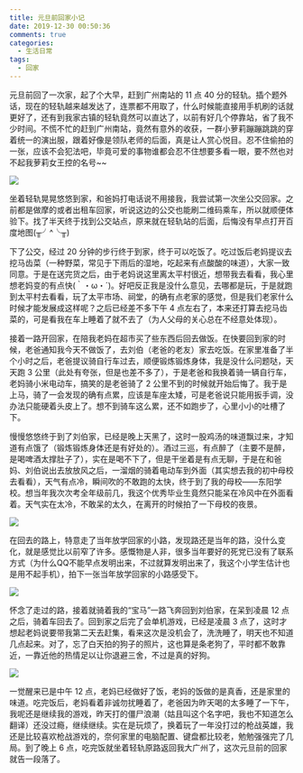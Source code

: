 ```yaml
---
title: 元旦前回家小记
date: 2019-12-30 00:50:36
comments: true
categories:
  - 生活日常
tags:
  - 回家
---
```


元旦前回了一次家，起了个大早，赶到广州南站的 11 点 40 分的轻轨。插个题外话，现在的轻轨越来越发达了，连票都不用取了，什么时候能直接用手机刷的话就更好了，还有到我家古镇的轻轨竟然可以直达了，以前有好几个停靠站，省了我不少时间。不慌不忙的赶到广州南站，竟然有意外的收获，一群小萝莉蹦蹦跳跳的穿着统一的演出服，跟着好像是领队老师的后面，真是让人赏心悦目。忍不住偷拍的一张，应该不会犯法吧，毕竟可爱的事物谁都会忍不住想要多看一眼，要不然也对不起我萝莉女王控的名号~~

<!-- more -->

![](2019-12-30-01-16-32.png)

坐着轻轨晃晃悠悠到家，和爸妈打电话说不用接我，我尝试第一次坐公交回家。之前都是做摩的或者出租车回家，听说这边的公交也能刷二维码乘车，所以就顺便体验下。找了半天终于找到公交站点，原来就在轻轨站的后面，后悔没有早点打开百度地图(╥╯^╰╥)

下了公交，经过 20 分钟的步行终于到家，终于可以吃饭了。吃过饭后老妈提议去挖马齿菜（一种野菜，常见于下雨后的湿地，吃起来有点酸酸的味道），大家一致同意。于是在送完货之后，由于老妈说这里离太平村很近，想带我去看看，我心里想老妈变的有点快(｀・ω・´)。好吧反正我是没什么意见，去哪都是玩，于是就跑到太平村去看看，玩了太平市场、祠堂，的确有点老家的感觉，但是我们老家什么时候才能发展成这样呢？之后已经差不多下午 4 点左右了，本来还打算去挖马齿菜的，可是看我在车上睡着了就不去了（为人父母的关心总在不经意处体现）。

接着一路开回家，在陪我老妈在超市买了些东西后回去做饭。在快要回到家的时候，老爸通知我今天不做饭了，去刘伯（老爸的老友）家去吃饭。在家里准备了半个小时之后，老爸提议骑自行车过去，顺便锻炼锻炼身体，我是没什么问题哒，天天跑 3 公里（此处有夸张，但是也差不多了），于是老爸和我换着骑一辆自行车，老妈骑小米电动车，搞笑的是老爸骑了 2 公里不到的时候就开始后悔了。我于是上马，骑了一会发现的确有点累，应该是车座太矮，可是老爸说只能用扳手调，没办法只能硬着头皮上了。想不到骑车这么累，还不如跑步了，心里小小的吐槽了下。

慢慢悠悠终于到了刘伯家，已经是晚上天黑了，这时一股鸡汤的味道飘过来，才知道有点饿了（锻炼锻炼身体还是有好处的）。酒过三巡，有点醉了（主要不是醉，是喝啤酒太撑肚子了），实在是喝不下了，但是干坐着是有点无聊，于是在和爸妈、刘伯说出去放放风之后，一溜烟的骑着电动车到外面（其实想去我的初中母校去看看），天气有点冷，瞬间吹的不敢跑的太快，终于到了我的母校——东阳学校。想当年我次次考全年级前几，我这个优秀毕业生竟然只能呆在冷风中在外面看着。天气实在太冷，不敢呆的太久，在离开的时候拍了一下母校的夜景。

![](2019-12-30-01-52-13.png)

在回去的路上，特意走了当年放学回家的小路，发现路还是当年的路，没什么变化，就是感觉比以前窄了许多。感慨物是人非，很多当年要好的死党已没有了联系方式（为什么QQ不能早点发明出来，不过就算发明出来了，我这个小学生估计也是用不起手机），拍下一张当年放学回家的小路感受下。

![](2019-12-30-01-57-46.png)

怀念了走过的路，接着就骑着我的“宝马”一路飞奔回到刘伯家，在呆到凌晨 12 点之后，骑着车回去了。回到家之后完了会单机游戏，已经是凌晨 3 点了，这时才想起老妈说要带我第二天去赶集，看来这次是没机会了，洗洗睡了，明天也不知道几点起来。对了，忘了白天拍的狗子的照片，这也算是条老狗了，平时都不敢靠近，一靠近他的热情足以让你退避三舍，不过是真的好狗。

![](2019-12-30-02-09-42.png)

一觉醒来已是中午 12 点，老妈已经做好了饭，老妈的饭做的是真香，还是家里的味道。吃完饭后，老妈看着非诚勿扰睡着了，老爸因为昨天喝的太多睡了一下午，我呢还是继续我的游戏，昨天打的僵尸浪潮（姑且叫这个名字吧，我也不知道怎么翻译）还没过瘾，继续继续。实在是玩烦了，换着玩了一年没打过的枪战英雄，我还是比较喜欢枪战游戏的，奈何家里的电脑配置、键盘都比较老，勉勉强强完了几局。到了晚上 6 点，吃完饭就坐着轻轨原路返回我大广州了，这次元旦前的回家就告一段落了。
